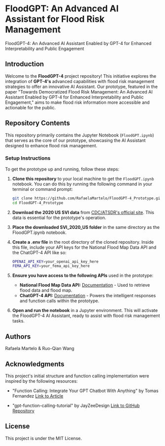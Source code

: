 # FloodGPT: An Advanced AI Assistant for Flood Risk Management
FloodGPT-4: An Advanced AI Assistant Enabled by GPT-4 for Enhanced Interpretability and Public Engagement

## Introduction
Welcome to the **FloodGPT-4** project repository! This initiative explores the integration of **GPT-4's** advanced capabilities with flood risk management strategies to offer an innovative AI Assistant. Our prototype, featured in the paper "Towards Democratized Flood Risk Management: An Advanced AI Assistant Enabled by GPT-4 for Enhanced Interpretability and Public Engagement," aims to make flood risk information more accessible and actionable for the public.

## Repository Contents
This repository primarily contains the Jupyter Notebook (`FloodGPT.ipynb`) that serves as the core of our prototype, showcasing the AI Assistant designed to enhance flood risk management.

### Setup Instructions
To get the prototype up and running, follow these steps:

1. **Clone this repository** to your local machine to get the `FloodGPT.ipynb` notebook. You can do this by running the following command in your terminal or command prompt:
   ```bash
   git clone https://github.com/RafaelaMartelo/FloodGPT-4_Prototype.git
   cd FloodGPT-4_Prototype
   
2. **Download the 2020 US SVI data** from [CDC/ATSDR's official site](https://www.atsdr.cdc.gov/placeandhealth/svi/data_documentation_download.html). This data is essential for the prototype's operation.

3. **Place the downloaded SVI_2020_US folder** in the same directory as the FloodGPT.ipynb notebook.

4. **Create a .env file** in the root directory of the cloned repository. Inside this file, include your API keys for the National Flood Map Data API and the ChatGPT-4 API like so:
      ```bash
   OPENAI_API_KEY=your_openai_api_key_here
   FEMA_API_KEY=your_fema_api_key_here

5. **Ensure you have access to the following APIs** used in the prototype:

   - **National Flood Map Data API:** [Documentation](https://docs.nationalflooddata.com/dataservice/v3/index.html) - Used to retrieve flood data and flood map.
   - **ChatGPT-4 API:** [Documentation](https://platform.openai.com/docs/introduction) - Powers the intelligent responses and function calls within the prototype.

6. **Open and run the notebook** in a Jupyter environment. This will activate the FloodGPT-4 AI Assistant, ready to assist with flood risk management tasks.


## Authors

Rafaela Martelo & Ruo-Qian Wang

## Acknowledgments
This project's initial structure and function calling implementation were inspired by the following resources:

- "Function Calling: Integrate Your GPT Chatbot With Anything" by Tomas Fernandez
  [Link to Article](https://dzone.com/articles/function-calling-integrate-your-gpt-chatbot-with-a)

- "gpt-function-calling-tutorial" by JayZeeDesign
  [Link to GitHub Repository](https://github.com/JayZeeDesign/gpt-function-calling-tutorial)

## License
This project is under the MIT License.

